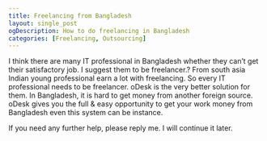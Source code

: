 ```yaml
---
title: Freelancing from Bangladesh
layout: single_post
ogDescription: How to do freelancing in Bangladesh
categories: [Freelancing, Outsourcing]
---
```


I think there are many IT professional in Bangladesh whether they can’t get their satisfactory job. I suggest them to be freelancer.? From south asia Indian young professional earn a lot with freelancing.
So every IT professional needs to be freelancer. oDesk is the very better solution for them. In Bangladesh, it is hard to get money from another foreign source. oDesk gives you the full & easy opportunity to get your work money from Bangladesh even this system can be instance.

If you need any further help, please reply me. I will continue it later.